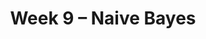 ---
    title: Week 9 – Naive Bayes
    weekNumber: 9
    days:
      - date: 2021-11-22
        events:
          "**HW 7**{: .label .label-hw } **[Conditional Probability and Independence (due 11/22)](../resources/homework/hw07.pdf)**":
          "**SRV 7**{: .label .label-survey } **[Survey 7 (due 11/22)](https://docs.google.com/forms/d/e/1FAIpQLSe0DDrnGV6NBAArh5qgsaNkBy1k0ptqxyw_4YfD3m7t2l0zJQ/viewform)**":
      - date: 2021-11-23
        events:
          "**LEC 16**{: .label .label-lecture } [Naive Bayes](../resources/lecture/lec16-blank.pdf) ([code](http://datahub.ucsd.edu/user-redirect/git-sync?repo=https://github.com/dsc-courses/dsc40a-2021-fa&subPath=lectures/lec16/lec16.ipynb))":
      - date: 2021-11-25
        events:
          "N/A (Thanksgiving 🦃)":
---